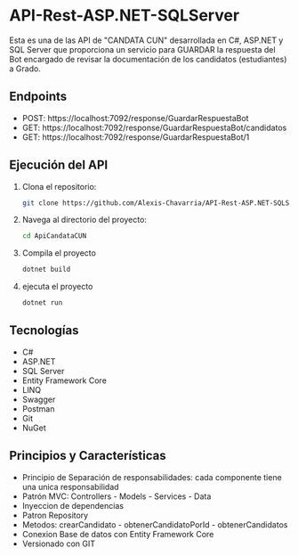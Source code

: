 # API-Rest-ASP.NET-SQLServer

Esta es una de las API de "CANDATA CUN" desarrollada en C#, ASP.NET y SQL Server que proporciona un servicio para GUARDAR la respuesta del Bot encargado de revisar la documentación de los candidatos (estudiantes) a Grado.

## Endpoints

- POST: https://localhost:7092/response/GuardarRespuestaBot
- GET: https://localhost:7092/response/GuardarRespuestaBot/candidatos
- GET: https://localhost:7092/response/GuardarRespuestaBot/1


## Ejecución del API

1. Clona el repositorio:
   ```bash
   git clone https://github.com/Alexis-Chavarria/API-Rest-ASP.NET-SQLServer.git

2. Navega al directorio del proyecto:
   ```bash
   cd ApiCandataCUN

4. Compila el proyecto
    ```bash
   dotnet build

6. ejecuta el proyecto
    ```bash
   dotnet run

## Tecnologías
- C#
- ASP.NET
- SQL Server
- Entity Framework Core
- LINQ
- Swagger
- Postman
- Git
- NuGet

## Principios y Características
- Principio de Separación de responsabilidades: cada componente tiene una unica responsabilidad
- Patrón MVC: Controllers - Models - Services - Data
- Inyeccion de dependencias
- Patron Repository
- Metodos: crearCandidato - obtenerCandidatoPorId - obtenerCandidatos
- Conexion Base de datos con Entity Framework Core
- Versionado con GIT


